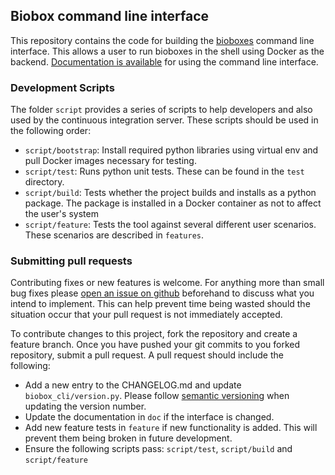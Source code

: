## Biobox command line interface

This repository contains the code for building the [bioboxes][] command line
interface. This allows a user to run bioboxes in the shell using Docker as the
backend. [Documentation is available][doc] for using the command line
interface.

### Development Scripts

The folder `script` provides a series of scripts to help developers and also
used by the continuous integration server. These scripts should be used in the
following order:

  * `script/bootstrap`: Install required python libraries using virtual env and
    pull Docker images necessary for testing.
  * `script/test`: Runs python unit tests. These can be found in the `test`
    directory.
  * `script/build`: Tests whether the project builds and installs as a python
    package. The package is installed in a Docker container as not to affect
    the user's system
  * `script/feature`: Tests the tool against several different user scenarios.
    These scenarios are described in `features`.

### Submitting pull requests

Contributing fixes or new features is welcome. For anything more than small bug
fixes please [open an issue on github][ghi] beforehand to discuss what you
intend to implement. This can help prevent time being wasted should the
situation occur that your pull request is not immediately accepted.

To contribute changes to this project, fork the repository and create a feature
branch. Once you have pushed your git commits to you forked repository, submit
a pull request. A pull request should include the following:

  * Add a new entry to the CHANGELOG.md and update `biobox_cli/version.py`.
    Please follow [semantic versioning][semver] when updating the version
    number.
  * Update the documentation in `doc` if the interface is changed.
  * Add new feature tests in `feature` if new functionality is added. This will
    prevent them being broken in future development.
  * Ensure the following scripts pass: `script/test`, `script/build` and
    `script/feature`

[ghi]: https://github.com/bioboxes/command-line-interface/issues
[semver]: http://semver.org
[bioboxes]: http://bioboxes.org
[doc]: https://github.com/bioboxes/command-line-interface/blob/master/doc/bioboxes-cli.mkd
